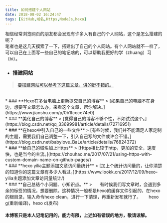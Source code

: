 ```yaml
---
title: 如何搭建个人网站
date: 2018-08-02 16:24:47
tags: [GitHub,域名,Https,NodeJs,hexo]
---
```

相信经常浏览网页的朋友都会发现有许多人有自己的个人网站，这个是怎么搭建的呢？  
笔者也是这几天摸索了一下，搭建出了自己的个人网站。有个人网站就不一样了，可以自己在上面写一些自己的笔记啥的，可以帮助我更好的学（zhuang）习（bi）。

* ### **搭建网站**
>[要搭建网站可以参考下这篇文章，讲的挺不错的。](https://www.jianshu.com/p/863f3f2d1733)

  <br/>	
* ### **Hexo在多台电脑上更新提交自己的博客**
> [如果自己的电脑不在身边，想要写文章怎么办，来看这个文章，帮你解决。](https://www.jianshu.com/p/0b1fccce74e0)

  <br/>
* ### **美化自己的博客**
> [觉得自己的博客不够个性，不如试试这个。](https://blog.csdn.net/qq_33699981/article/details/72716951)
	
  <br/>
* ### **在hexo中引入自己的一些文件**
> [有些时候，我们并不能满足人家定制的主题，需要我们自己调整一下，引入自己写的文件或许会不错。](https://blog.csdn.net/babylove_BaLe/article/details/76824372)

  <br/>
* ### **给自己的域名加上Https**
> [Https相比较于http，更加的安全，速度快，也是当今的主流。](https://zhouhao.me/2017/07/21/using-https-with-custom-domain-name-on-github-pages/)

  <br/>
* ### **hexo yilia主题添加文章访问量统计**
> [加上个统计访问量的，让你清楚的知道你的这篇文章有多少人看过。](https://www.lookk.cn/2017/12/09/hexo-yilia主题添加文章访问量统计/)

  <br/>
* ### **自己总结个小问题、小知识点。**
> &ensp;&ensp;&ensp;有时候我们写文章时，会遇到多余的标签的情况，想要删除。这种情况一般都是hexo的缓存文件引起的，在hexo的根目录，输入命令hexo clean，进行一下清理，再重新发布就行了。  
&ensp;&ensp;&ensp;hexo g(重新编译)，hexo d(发布)
	
	
#### **本博客只是本人记笔记用的，能力有限，上述如有错误的地方，敬请谅解。**